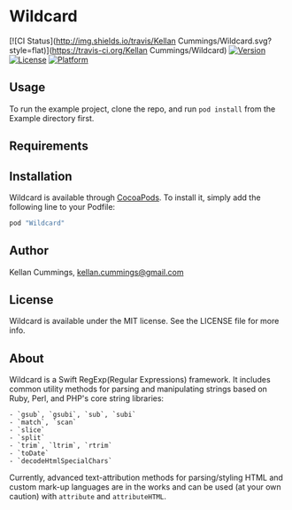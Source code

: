 # Wildcard

[![CI Status](http://img.shields.io/travis/Kellan Cummings/Wildcard.svg?style=flat)](https://travis-ci.org/Kellan Cummings/Wildcard)
[![Version](https://img.shields.io/cocoapods/v/Wildcard.svg?style=flat)](http://cocoapods.org/pods/Wildcard)
[![License](https://img.shields.io/cocoapods/l/Wildcard.svg?style=flat)](http://cocoapods.org/pods/Wildcard)
[![Platform](https://img.shields.io/cocoapods/p/Wildcard.svg?style=flat)](http://cocoapods.org/pods/Wildcard)

## Usage

To run the example project, clone the repo, and run `pod install` from the Example directory first.

## Requirements

## Installation

Wildcard is available through [CocoaPods](http://cocoapods.org). To install
it, simply add the following line to your Podfile:

```ruby
pod "Wildcard"
```

## Author

Kellan Cummings, kellan.cummings@gmail.com

## License

Wildcard is available under the MIT license. See the LICENSE file for more info.

## About

Wildcard is a Swift RegExp(Regular Expressions) framework. It includes common utility methods for parsing and manipulating strings based on Ruby, Perl, and PHP's core string libraries:

    - `gsub`, `gsubi`, `sub`, `subi`
    - `match`, `scan`
    - `slice`
    - `split`
    - `trim`, `ltrim`, `rtrim`
    - `toDate`
    - `decodeHtmlSpecialChars`

Currently, advanced text-attribution methods for parsing/styling HTML and custom mark-up languages are in the works and can be used (at your own caution) with `attribute` and `attributeHTML`.